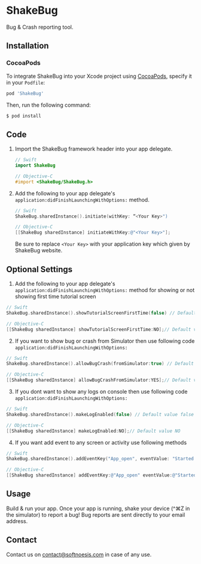 # ShakeBug

Bug &amp; Crash reporting tool.

## Installation

### CocoaPods

To integrate ShakeBug into your Xcode project using [CocoaPods](https://cocoapods.org), specify it in your `Podfile`:

```ruby
pod 'ShakeBug'
```

Then, run the following command:

```bash
$ pod install
```

## Code

1. Import the ShakeBug framework header into your app delegate.

    ```swift
    // Swift
    import ShakeBug
    ```
    
    
    ```objective-c
    // Objective-C
    #import <ShakeBug/ShakeBug.h>
    ```

2. Add the following to your app delegate's `application:didFinishLaunchingWithOptions:` method.
    
   ```swift
   // Swift
   ShakeBug.sharedInstance().initiate(withKey: “<Your Key>")
   ```
    
   ```objective-c
   // Objective-C
   [[ShakeBug sharedInstance] initiateWithKey:@"<Your Key>"];
   ```

    Be sure to replace `<Your Key>` with your application key which given by ShakeBug website.


## Optional Settings

1. Add the following to your app delegate's `application:didFinishLaunchingWithOptions:` method for showing or not showing first time tutorial screen

```swift
// Swift
ShakeBug.sharedInstance().showTutorialScreenFirstTime(false) // Default value True
```

 ```objective-c
 // Objective-C
 [[ShakeBug sharedInstance] showTutorialScreenFirstTime:NO];// Default value YES
 ```

2. If you want to show bug or crash from Simulator then use following code `application:didFinishLaunchingWithOptions:`

```swift
// Swift
ShakeBug.sharedInstance().allowBugCrash(fromSimulator:true) // Default value false
```

 ```objective-c
 // Objective-C
 [[ShakeBug sharedInstance] allowBugCrashFromSimulator:YES];// Default value NO
 ```
 
 
 3. If you dont want to show any logs on console then use following code `application:didFinishLaunchingWithOptions:`

```swift
// Swift
ShakeBug.sharedInstance().makeLogEnabled(false) // Default value false
```

  ```objective-c
  // Objective-C
  [[ShakeBug sharedInstance] makeLogEnabled:NO];// Default value NO
  ```
  
  
  4. If you want add event to any screen or activity use following methods

```swift
// Swift
ShakeBug.sharedInstance().addEventKey("App_open", eventValue: "Started app") //pass any key or value
```

   ```objective-c
   // Objective-C
   [[ShakeBug sharedInstance] addEventKey:@"App_open" eventValue:@"Started app"];// pass any key or value
   ```
   
## Usage

Build & run your app. Once your app is running, shake your device (\^⌘Z in the simulator) to report a bug! Bug reports are sent directly to your email address.


## Contact

Contact us on contact@softnoesis.com in case of any use.
